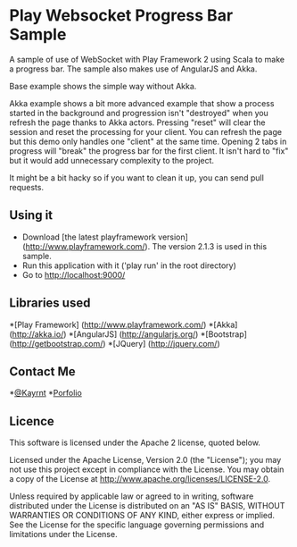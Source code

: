 Play Websocket Progress Bar Sample
==============================

A sample of use of WebSocket with Play Framework 2 using Scala to make a progress bar. The sample also makes use of AngularJS and Akka. 

Base example shows the simple way without Akka.

Akka example shows a bit more advanced example that show a process started in the background and progression isn't "destroyed" when you refresh the page thanks to Akka actors.
Pressing "reset" will clear the session and reset the processing for your client. You can refresh the page but this demo only handles one "client" at the same time.
Opening 2 tabs in progress will "break" the progress bar for the first client. It isn't hard to "fix" but it would add unnecessary complexity to the project.

It might be a bit hacky so if you want to clean it up, you can send pull requests.

Using it
--------

* Download [the latest playframework version] (http://www.playframework.com/). The version 2.1.3 is used in this sample.
* Run this application with it ('play run' in the root directory) 
* Go to [http://localhost:9000/](http://localhost:9000/)

Libraries used
--------
*[Play Framework] (http://www.playframework.com/)
*[Akka] (http://akka.io/)
*[AngularJS] (http://angularjs.org/)
*[Bootstrap] (http://getbootstrap.com/)
*[JQuery] (http://jquery.com/)

Contact Me
--------

*[@Kayrnt](https://twitter.com/Kayrnt)
*[Porfolio](http://www.kayrnt.fr)

Licence
-------

This software is licensed under the Apache 2 license, quoted below.

Licensed under the Apache License, Version 2.0 (the "License"); you may not use this project except in compliance with the License. You may obtain a copy of the License at http://www.apache.org/licenses/LICENSE-2.0.

Unless required by applicable law or agreed to in writing, software distributed under the License is distributed on an "AS IS" BASIS, WITHOUT WARRANTIES OR CONDITIONS OF ANY KIND, either express or implied. See the License for the specific language governing permissions and limitations under the License.
